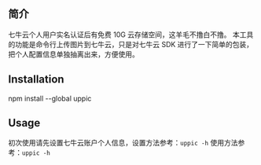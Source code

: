 ## 简介
七牛云个人用户实名认证后有免费 10G 云存储空间，这羊毛不撸白不撸。
本工具的功能是命令行上传图片到七牛云，只是对七牛云 SDK 进行了一下简单的包装，把个人配置信息单独抽离出来，方便使用。

## Installation
npm install --global uppic

## Usage
初次使用请先设置七牛云账户个人信息，设置方法参考：`uppic -h`
使用方法参考：`uppic -h`